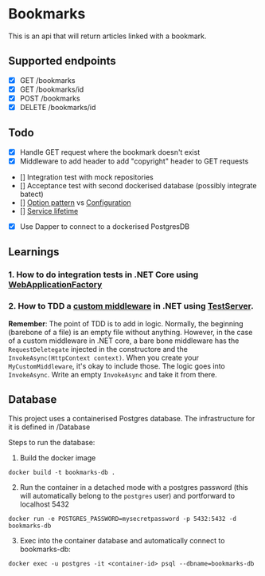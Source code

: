 # Bookmarks

This is an api that will return articles linked with a bookmark.

## Supported endpoints

- [x] GET /bookmarks
- [x] GET /bookmarks/id
- [x] POST /bookmarks
- [x] DELETE /bookmarks/id

## Todo
- [x] Handle GET request where the bookmark doesn't exist
- [x] Middleware to add header to add "copyright" header to GET requests
- [] Integration test with mock repositories 
- [] Acceptance test with second dockerised database (possibly integrate batect)
- [] [Option pattern](https://docs.microsoft.com/en-us/aspnet/core/fundamentals/configuration/options?view=aspnetcore-3.1) vs [Configuration](https://docs.microsoft.com/en-us/aspnet/core/fundamentals/configuration/?view=aspnetcore-3.1)
- [] [Service lifetime](https://docs.microsoft.com/en-us/aspnet/core/fundamentals/dependency-injection?view=aspnetcore-3.1#service-lifetimes)
- [x] Use Dapper to connect to a dockerised PostgresDB

## Learnings

### 1. How to do integration tests in .NET Core using [WebApplicationFactory](https://docs.microsoft.com/en-us/aspnet/core/test/integration-tests?view=aspnetcore-3.1)
### 2. How to TDD a [custom middleware](https://docs.microsoft.com/en-us/aspnet/core/fundamentals/middleware/write?view=aspnetcore-3.1) in .NET using [TestServer](https://docs.microsoft.com/en-us/aspnet/core/test/middleware?view=aspnetcore-3.1). 

**Remember**: The point of TDD is to add in logic. Normally, the beginning (barebone of a file) is an empty file without anything. However, in the case of a custom middleware in .NET core, a bare bone middleware has the `RequestDeletegate` injected in the constructore and the `InvokeAsync(HttpContext context)`. When you create your `MyCustomMiddleware`, it's okay to include those. The logic goes into `InvokeAsync`. Write an empty `InvokeAsync` and take it from there.


## Database
This project uses a containerised Postgres database. The infrastructure for it is defined in /Database

Steps to run the database:

1. Build the docker image

```
docker build -t bookmarks-db .
```

2. Run the container in a detached mode with a postgres password (this will automatically belong to the `postgres` user) and portforward to localhost 5432

```
docker run -e POSTGRES_PASSWORD=mysecretpassword -p 5432:5432 -d bookmarks-db 
```

3. Exec into the container database and automatically connect to bookmarks-db:

```
docker exec -u postgres -it <container-id> psql --dbname=bookmarks-db
```